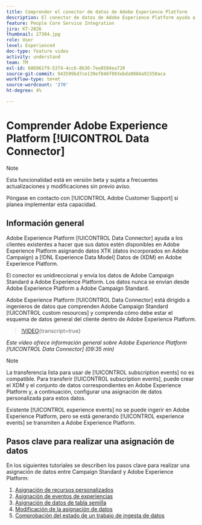 ```yaml
---
title: Comprender el conector de datos de Adobe Experience Platform
description: El conector de datos de Adobe Experience Platform ayuda a los clientes existentes a ofrecer sus datos en Adobe Experience Platform asignando datos XTK (datos incorporados en Campaign) a datos del modelo de datos de experiencia (XDM) en Adobe Experience Platform.
feature: People Core Service Integration
jira: KT-2826
thumbnail: 27304.jpg
role: User
level: Experienced
doc-type: feature video
activity: understand
team: TM
exl-id: 686961f9-5374-4cc6-8b36-7ee0584ea720
source-git-commit: 943599bd7ce139ef846f093ebda9084a91550aca
workflow-type: tm+mt
source-wordcount: '270'
ht-degree: 4%

---
```


# Comprender Adobe Experience Platform [!UICONTROL Data Connector]

>[!NOTE]
>
>Esta funcionalidad está en versión beta y sujeta a frecuentes actualizaciones y modificaciones sin previo aviso.
>
>Póngase en contacto con [!UICONTROL Adobe Customer Support] si planea implementar esta capacidad.

## Información general

Adobe Experience Platform [!UICONTROL Data Connector] ayuda a los clientes existentes a hacer que sus datos estén disponibles en Adobe Experience Platform asignando datos XTK (datos incorporados en Adobe Campaign) a [!DNL Experience Data Model] Datos de (XDM) en Adobe Experience Platform.

El conector es unidireccional y envía los datos de Adobe Campaign Standard a Adobe Experience Platform. Los datos nunca se envían desde Adobe Experience Platform a Adobe Campaign Standard.

Adobe Experience Platform [!UICONTROL Data Connector] está dirigido a ingenieros de datos que comprenden Adobe Campaign Standard [!UICONTROL custom resources] y comprenda cómo debe estar el esquema de datos general del cliente dentro de Adobe Experience Platform.

>[!VIDEO](https://video.tv.adobe.com/v/27304?learn=on){transcript=true}

*Este vídeo ofrece información general sobre Adobe Experience Platform [!UICONTROL Data Connector] (09:35 min)*

>[!NOTE]
>
>La transferencia lista para usar de [!UICONTROL subscription events] no es compatible. Para transferir [!UICONTROL subscription events], puede crear el XDM y el conjunto de datos correspondientes en Adobe Experience Platform y, a continuación, configurar una asignación de datos personalizada para estos datos.
>
>Existente [!UICONTROL experience events] no se puede ingerir en Adobe Experience Platform, pero se está generando [!UICONTROL experience events] se transmiten a Adobe Experience Platform.

## Pasos clave para realizar una asignación de datos

En los siguientes tutoriales se describen los pasos clave para realizar una asignación de datos entre Campaign Standard y Adobe Experience Platform:

1. [Asignación de recursos personalizados](/help/administrating/adobe-experience-platform-data-connector/mapping-custom-resources.md)
2. [Asignación de eventos de experiencias](/help/administrating/adobe-experience-platform-data-connector/mapping-experience-events.md)
3. [Asignación de datos de tabla semilla](/help/administrating/adobe-experience-platform-data-connector/mapping-seed-table-data.md)
4. [Modificación de la asignación de datos](/help/administrating/adobe-experience-platform-data-connector/modifying-data-mapping.md)
5. [Comprobación del estado de un trabajo de ingesta de datos](/help/administrating/adobe-experience-platform-data-connector/checking-status-of-data-ingestion-jobs.md)

